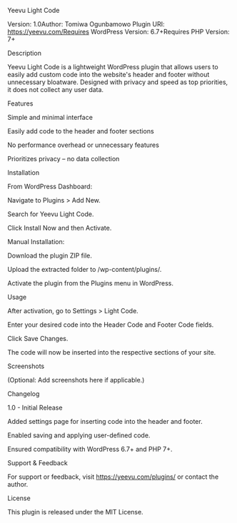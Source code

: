 Yeevu Light Code

Version: 1.0Author: Tomiwa Ogunbamowo
Plugin URI: https://yeevu.com/Requires WordPress Version: 6.7+Requires PHP Version: 7+

Description

Yeevu Light Code is a lightweight WordPress plugin that allows users to easily add custom code into the website's header and footer without unnecessary bloatware. Designed with privacy and speed as top priorities, it does not collect any user data.

Features

Simple and minimal interface

Easily add code to the header and footer sections

No performance overhead or unnecessary features

Prioritizes privacy – no data collection

Installation

From WordPress Dashboard:

Navigate to Plugins > Add New.

Search for Yeevu Light Code.

Click Install Now and then Activate.

Manual Installation:

Download the plugin ZIP file.

Upload the extracted folder to /wp-content/plugins/.

Activate the plugin from the Plugins menu in WordPress.

Usage

After activation, go to Settings > Light Code.

Enter your desired code into the Header Code and Footer Code fields.

Click Save Changes.

The code will now be inserted into the respective sections of your site.

Screenshots

(Optional: Add screenshots here if applicable.)

Changelog

1.0 - Initial Release

Added settings page for inserting code into the header and footer.

Enabled saving and applying user-defined code.

Ensured compatibility with WordPress 6.7+ and PHP 7+.

Support & Feedback

For support or feedback, visit https://yeevu.com/plugins/ or contact the author.

License

This plugin is released under the MIT License.

